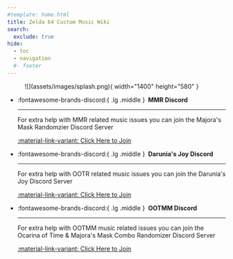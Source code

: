 ```yaml
---
#template: home.html
title: Zelda 64 Custom Music Wiki
search:
  exclude: true
hide:
  - toc
  - navigation
  #- footer
---
```


<!-- Remove unwanted elements -->
<style>
  /* Remove the Page Header */
  .md-typeset h1,
  .md-content__button {
    display: none;
  }
  .md-main__inner {
    margin-top: 0;
  }
  .md-content__inner::before {
    height: 0;
  }
  /* Remove the Git Comitters footer */
  .md-source-file__fact {
    display: none;
  }
</style>

<!-- Splash Image -->
<figure markdown="span">
  ![](assets/images/splash.png){ width="1400" height="580" }
  </figcaption>
</figure>

<!-- Create Discord Server Grid Buttons -->
<div class="grid cards" markdown>

-   :fontawesome-brands-discord:{ .lg .middle } __&nbsp;MMR Discord__
  
    ---

    For extra help with MMR related music issues you can join the Majora's Mask Randomzier Discord Server

    [:material-link-variant: Click Here to Join](https://discord.gg/7jBRhhJ)

-   :fontawesome-brands-discord:{ .lg .middle } __&nbsp;Darunia's Joy Discord__

    ---

    For extra help with OOTR related music issues you can join the Darunia's Joy Discord Server

    [:material-link-variant: Click Here to Join](https://discord.gg/EVpd499gkS)

</div>

<div class="grid cards" markdown>

-   :fontawesome-brands-discord:{ .lg .middle } __&nbsp;OOTMM Discord__

    ---

    For extra help with OOTMM music related issues you can join the Ocarina of Time & Majora's Mask Combo Randomizer Discord Server

    [:material-link-variant: Click Here to Join](https://discord.gg/4QdtPBP6wf)

</div>

<!-- Begin the rest of the page -->